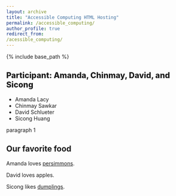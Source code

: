 ```yaml
---
layout: archive
title: "Accessible Computing HTML Hosting"
permalink: /accessible_computing/
author_profile: true
redirect_from:
/acessible_computing/
---
```


{% include base_path %}

<html>
<title>Test website!</title>
<head>
<style>
h1 {
	font-weight: 800;
}

p {
	color: maroon;
}
</style>
</head>
<body>
<section>

<h1>Participant: Amanda, Chinmay, David, and Sicong</h1>
<ul>
  <li>Amanda Lacy</li>
  <li>Chinmay Sawkar</li>
  <li>David Schlueter</li>
  <li>Sicong Huang</li>
</ul>
<p> paragraph 1 </p>
</section>

<h2>Our favorite food</h2>

<p>Amanda loves <a href="https://www.seriouseats.com/persimmons">persimmons</a>.</p>
<p>David loves apples.</p>

<p>Sicong likes <a href="https://en.wikipedia.org/wiki/Dumpling">dumplings</a>.</p>

<style>
h1 {
	font-weight: 800;
}
</style>
</body>
</html>
